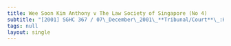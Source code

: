 ```yaml
---
title: Wee Soon Kim Anthony v The Law Society of Singapore (No 4)
subtitle: "[2001] SGHC 367 / 07\_December\_2001\_**Tribunal/Court**\_:High\_Court\_**Coram**\_:Woo\_Bih\_Li\_JC\_**Counsel\_Name(s)**\_:Plaintiff\_in\_person;\_Yang\_Lih\_Shyng\_(Khattar\_Wong\_&\_Partners)\_for\_the\_defendant\_**Parties**\_:Wee\_Soon\_Kim\_Anthony\_—\_The\_Law\_Society\_of\_Singapore\_(No\_4)"
tags: null
layout: single
---
```


